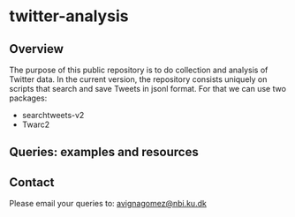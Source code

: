 # twitter-analysis

## Overview
The purpose of this public repository is to do collection and analysis of Twitter data.
In the current version, the repository consists uniquely on scripts that search and save Tweets in jsonl format. 
For that we can use two packages:
  - searchtweets-v2
  - Twarc2

## Queries: examples and resources

## Contact
Please email your queries to: avignagomez@nbi.ku.dk

